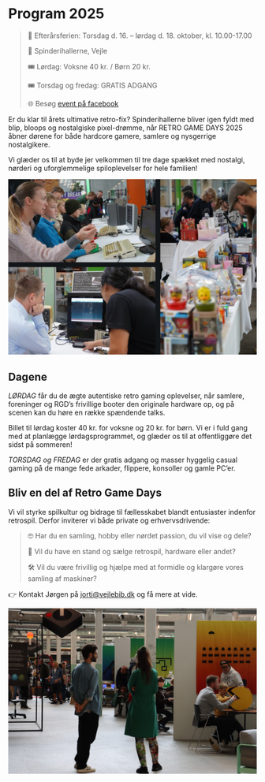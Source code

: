 <!-- BEGIN ARISE ------------------------------
Title:: "Spilkultur, historie og fællesskaber"

Author:: "Fablab Spinderihallerne, Vejle Museerne og Vejle Bibliotekerne"
Description:: "Retro Game Days er en fejring af spilkultur, historie og fællesskaber i uge 42: oplev nostalgi og nørderi når du hører lyden af de gamle maskiner"
Language:: "da"
Thumbnail:: "joystick-150x150.png"
Published Date:: "2025-06-17"
Modified Date:: "2025-07-14"

content_header:: "false"
rss_hide:: "true"
---- END ARISE \\ DO NOT MODIFY THIS LINE ---->

# Program 2025

>📅  Efterårsferien: Torsdag d. 16. – lørdag d. 18. oktober, kl. 10.00-17.00 
>
>📍  Spinderihallerne, Vejle
>
>🎟️  Lørdag: Voksne 40 kr. / Børn 20 kr. 
>
>🎟️  Torsdag og fredag: GRATIS ADGANG
>
>🌐  Besøg [event på facebook](https://www.facebook.com/events/727221046554171)

Er du klar til årets ultimative retro-fix? Spinderihallerne bliver igen fyldt med blip, bloops og nostalgiske pixel-drømme, når RETRO GAME DAYS 2025 åbner dørene for både hardcore gamere, samlere og nysgerrige nostalgikere.

Vi glæder os til at byde jer velkommen til tre dage spækket med nostalgi, nørderi og uforglemmelige spiloplevelser for hele familien!

![Stemningsbilleder fra Retro Game Days: der bliver spillet Amiga, Spectrum og kigget på figurer til salg](RGD-stemning-02.jpg)

## Dagene
*LØRDAG* får du de ægte autentiske retro gaming oplevelser, når samlere, foreninger og RGD’s frivillige booter den originale hardware op, og på scenen kan du høre en række spændende talks. 

Billet til lørdag koster 40 kr. for voksne og 20 kr. for børn. Vi er i fuld gang med at planlægge lørdagsprogrammet, og glæder os til at offentliggøre det sidst på sommeren!

*TORSDAG og FREDAG* er der gratis adgang og masser hyggelig casual gaming på de mange fede arkader, flippere, konsoller og gamle PC’er.

## Bliv en del af Retro Game Days

Vi vil styrke spilkultur og bidrage til fællesskabet blandt entusiaster indenfor retrospil. Derfor inviterer vi både private og erhvervsdrivende:

>🤓 Har du en samling, hobby eller nørdet passion, du vil vise og dele?
>
>🛒 Vil du have en stand og sælge retrospil, hardware eller andet?
>
>🛠️ Vil du være frivillig og hjælpe med at formidle og klargøre vores samling af maskiner?

👉 Kontakt Jørgen på <jorti@vejlebib.dk> og få mere at vide.

![Aktivitet i Spinderiet til Retro Game Days 2024](RGD-stemning-01.jpg)
